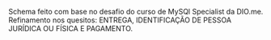 Schema feito com base no desafio do curso de MySQl Specialist da DIO.me. Refinamento nos quesitos: ENTREGA, IDENTIFICAÇÃO DE PESSOA JURÍDICA OU FÍSICA E PAGAMENTO.
